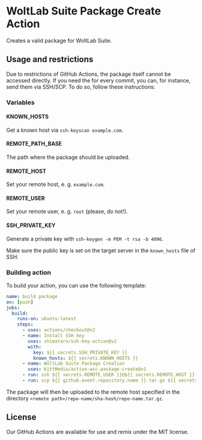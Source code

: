 # WoltLab Suite Package Create Action

Creates a valid package for WoltLab Suite.

## Usage and restrictions

Due to restrictions of GitHub Actions, the package itself cannot be accessed directly. If you need the for every commit, you can, for instance, send them via SSH/SCP. To do so, follow these instructions:

### Variables

#### KNOWN_HOSTS

Get a known host via `ssh-keyscan example.com`.

#### REMOTE_PATH_BASE

The path where the package should be uploaded.

#### REMOTE_HOST

Set your remote host, e. g. `example.com`.

#### REMOTE_USER

Set your remote user, e. g. `root` (please, do not!).

#### SSH_PRIVATE_KEY

Generate a private key with `ssh-keygen -m PEM -t rsa -b 4096`.

Make sure the public key is set on the target server in the `known_hosts` file of SSH.

### Building action

To build your action, you can use the following template:

```yaml
name: build package
on: [push]
jobs:
  build:
    runs-on: ubuntu-latest
    steps:
      - uses: actions/checkout@v2
      - name: Install SSH key
        uses: shimataro/ssh-key-action@v2
        with:
          key: ${{ secrets.SSH_PRIVATE_KEY }}
          known_hosts: ${{ secrets.KNOWN_HOSTS }}
      - name: WoltLab Suite Package Creation
        uses: KittMedia/action-wsc-package-create@v1
      - run: ssh ${{ secrets.REMOTE_USER }}@${{ secrets.REMOTE_HOST }} "mkdir -p ${{ secrets.REMOTE_PATH_BASE }}/${{ github.event.repository.name }}/${{ github.sha }}"
      - run: scp ${{ github.event.repository.name }}.tar.gz ${{ secrets.REMOTE_USER }}@${{ secrets.REMOTE_HOST }}:${{ secrets.REMOTE_PATH_BASE }}/${{ github.event.repository.name }}/${{ github.sha }}
```

The package will then be uploaded to the remote host specified in the directory `<remote path>/repo-name/sha-hash/repo-name.tar.gz`.

## License

Our GitHub Actions are available for use and remix under the MIT license.
